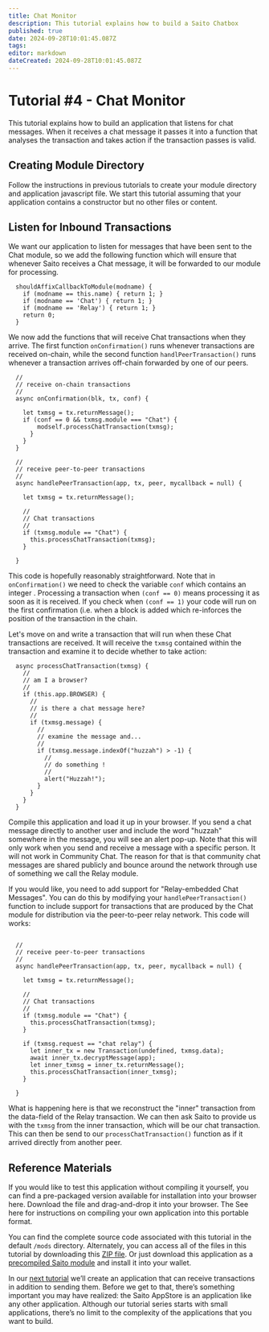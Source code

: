 ```yaml
---
title: Chat Monitor
description: This tutorial explains how to build a Saito Chatbox 
published: true
date: 2024-09-28T10:01:45.087Z
tags: 
editor: markdown
dateCreated: 2024-09-28T10:01:45.087Z
---
```


# Tutorial #4 - Chat Monitor

This tutorial explains how to build an application that listens for chat messages. When it receives a chat message it passes it into a function that analyses the transaction and takes action if the transaction passes is valid.

## Creating Module Directory

Follow the instructions in previous tutorials to create your module directory and application javascript file.  We start this tutorial assuming that your application contains a constructor but no other files or content.

## Listen for Inbound Transactions

We want our application to listen for messages that have been sent to the Chat module, so we add the following function which will ensure that whenever Saito receives a Chat message, it will be forwarded to our module for processing.

```
  shouldAffixCallbackToModule(modname) {
    if (modname == this.name) { return 1; }
    if (modname == 'Chat') { return 1; }
    if (modname == 'Relay') { return 1; }
    return 0;
  }
  ```

We now add the functions that will receive Chat transactions when they arrive. The first function ```onConfirmation()``` runs whenever transactions are received on-chain, while the second function ```handlPeerTransaction()``` runs whenever a transaction arrives off-chain forwarded by one of our peers.

```
  //
  // receive on-chain transactions
  //
  async onConfirmation(blk, tx, conf) {
  
    let txmsg = tx.returnMessage();
    if (conf == 0 && txmsg.module === "Chat") {      
        modself.processChatTransaction(txmsg);
      }
    }
  }

  //
  // receive peer-to-peer transactions
  //
  async handlePeerTransaction(app, tx, peer, mycallback = null) {  
  
    let txmsg = tx.returnMessage();
      
    //
    // Chat transactions
    //
    if (txmsg.module == "Chat") {
      this.processChatTransaction(txmsg);
    }

  }
 ```
 
This code is hopefully reasonably straightforward. Note that in ```onConfirmation()``` we need to check the variable ```conf``` which contains an integer . Processing a transaction when ```(conf == 0)``` means processing it as soon as it is received. If you check when ```(conf == 1)``` your code will run on the first confirmation (i.e. when a block is added which re-inforces the position of the transaction in the chain. 

Let's move on and write a transaction that will run when these Chat transactions are received. It will receive the ```txmsg``` contained within the transaction and examine it to decide whether to take action:
 
```
  async processChatTransaction(txmsg) {
    //
    // am I a browser?
    //
    if (this.app.BROWSER) {
      //
      // is there a chat message here?
      //
      if (txmsg.message) {
        //
        // examine the message and...
        //
        if (txmsg.message.indexOf("huzzah") > -1) {
          //
          // do something !
          //
          alert("Huzzah!");
        }
      }
    }
  }
 ```

Compile this application and load it up in your browser. If you send a chat message directly to another user and include the word "huzzah" somewhere in the message, you will see an alert pop-up. Note that this will only work when you send and receive a message with a specific person. It will not work in Community Chat. The reason for that is that community chat messages are shared publicly and bounce around the network through use of something we call the Relay module.

If you would like, you need to add support for "Relay-embedded Chat Messages". You can do this by modifying your ```handlePeerTransaction()``` function to include support for transactions that are produced by the Chat module for distribution via the peer-to-peer relay network. This code will works:

```

  //
  // receive peer-to-peer transactions
  //
  async handlePeerTransaction(app, tx, peer, mycallback = null) {  
  
    let txmsg = tx.returnMessage();
      
    //
    // Chat transactions
    //
    if (txmsg.module == "Chat") {
      this.processChatTransaction(txmsg);
    }

    if (txmsg.request == "chat relay") {
      let inner_tx = new Transaction(undefined, txmsg.data);
      await inner_tx.decryptMessage(app);
      let inner_txmsg = inner_tx.returnMessage();
      this.processChatTransaction(inner_txmsg);
    } 
    
  }
 ```

What is happening here is that we reconstruct the "inner" transaction from the data-field of the Relay transaction. We can then ask Saito to provide us with the ```txmsg``` from the inner transaction, which will be our chat transaction. This can then be send to our ```processChatTransaction()``` function as if it arrived directly from another peer.


## Reference Materials

If you would like to test this application without compiling it yourself, you can find a pre-packaged version available for installation into your browser here. Download the file and drag-and-drop it into your browser. The See here for instructions on compiling your own application into this portable format.

You can find the complete source code associated with this tutorial in the default ```/mods``` directory.  Alternately, you can access all of the files in this tutorial by downloading this [ZIP file](/tutorial02.zip). Or just download this application as a [precompiled Saito module](/) and install it into your wallet.



In our [next tutorial](/tech/tutorial/03) we’ll create an application that can receive transactions in addition to sending them. Before we get to that, there’s something important you may have realized: the Saito AppStore is an application like any other application. Although our tutorial series starts with small applications, there’s no limit to the complexity of the applications that you want to build.

